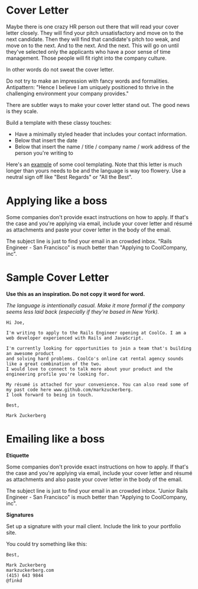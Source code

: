 # Cover Letter

Maybe there is one crazy HR person out there that will read your cover letter closely. They will find your pitch unsatisfactory and move on to the next candidate. Then they will find that candidate's pitch too weak, and move on to the next. And to the next. And the next. This will go on until they've selected only the applicants who have a poor sense of time management. Those people will fit right into the company culture.

In other words do not sweat the cover letter.

Do not try to make an impression with fancy words and formalities. Antipattern: "Hence I believe I am uniquely positioned to thrive in the challenging environment your company provides."

There are subtler ways to make your cover letter stand out. The good news is they scale.

Build a template with these classy touches:

* Have a minimally styled header that includes your contact information.
* Below that insert the date
* Below that insert the name / title / company name / work address of the person you're writing to

Here's an [example][example-cover-letter] of some cool templating. Note that this letter is much longer than yours needs to be and the language is way too flowery. Use a neutral sign off like "Best Regards" or "All the Best".

[example-cover-letter]: http://www.eliteresumewriting.com/images/Sales%20Sample%20Cover%20Letter.jpg

# Applying like a boss

Some companies don't provide exact instructions on how to apply. If that's the case and you're applying via email, include your cover letter and résumé as attachments and paste your cover letter in the body of the email.

The subject line is just to find your email in an crowded inbox. "Rails Engineer - San Francisco" is much better than "Applying to CoolCompany, inc".

# Sample Cover Letter

**Use this as an inspiration. Do not copy it word for word.**

*The language is intentionally casual. Make it more formal if the company seems less laid back (especially if they're based in New York).*

    Hi Joe,

    I'm writing to apply to the Rails Engineer opening at CoolCo. I am a web developer experienced with Rails and JavaScript.
    
    I'm currently looking for opportunities to join a team that's building an awesome product
    and solving hard problems. CoolCo's online cat rental agency sounds like a great combination of the two.
    I would love to connect to talk more about your product and the engineering profile you're looking for.

    My résumé is attached for your convenience. You can also read some of my past code here www.github.com/markzuckerberg.
    I look forward to being in touch.
    
    Best,
    
    Mark Zuckerberg


# Emailing like a boss

**Etiquette**

Some companies don't provide exact instructions on how to apply. If that's the case and you're applying via email, include your cover letter and résumé as attachments and also paste your cover letter in the body of the email.

The subject line is just to find your email in an crowded inbox. "Junior Rails Engineer - San Francisco" is much better than "Applying to CoolCompany, inc".

**Signatures**

Set up a signature with your mail client. Include the link to your portfolio site.

You could try something like this:

    Best,
    
    Mark Zuckerberg
    markzuckerberg.com
    (415) 643 9844
    @finkd
